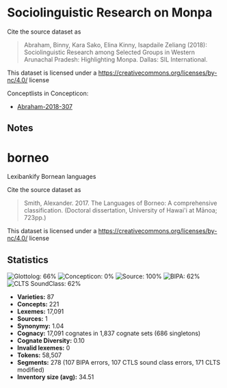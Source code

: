 # Sociolinguistic Research on Monpa

Cite the source dataset as

> Abraham, Binny, Kara Sako, Elina Kinny, Isapdaile Zeliang (2018):  Sociolinguistic Research among Selected Groups in Western Arunachal Pradesh: Highlighting Monpa. Dallas: SIL International.

This dataset is licensed under a https://creativecommons.org/licenses/by-nc/4.0/ license


Conceptlists in Concepticon:
- [Abraham-2018-307](https://concepticon.clld.org/contributions/Abraham-2018-307)
## Notes

# borneo
Lexibankify Bornean languages 

Cite the source dataset as

> Smith, Alexander. 2017. The Languages of Borneo: A comprehensive classification. (Doctoral dissertation, University of Hawai'i at Mānoa; 723pp.)

This dataset is licensed under a https://creativecommons.org/licenses/by-nc/4.0/ license



## Statistics


![Glottolog: 66%](https://img.shields.io/badge/Glottolog-66%25-orange.svg "Glottolog: 66%")
![Concepticon: 0%](https://img.shields.io/badge/Concepticon-0%25-red.svg "Concepticon: 0%")
![Source: 100%](https://img.shields.io/badge/Source-100%25-brightgreen.svg "Source: 100%")
![BIPA: 62%](https://img.shields.io/badge/BIPA-62%25-orange.svg "BIPA: 62%")
![CLTS SoundClass: 62%](https://img.shields.io/badge/CLTS%20SoundClass-62%25-orange.svg "CLTS SoundClass: 62%")

- **Varieties:** 87
- **Concepts:** 221
- **Lexemes:** 17,091
- **Sources:** 1
- **Synonymy:** 1.04
- **Cognacy:** 17,091 cognates in 1,837 cognate sets (686 singletons)
- **Cognate Diversity:** 0.10
- **Invalid lexemes:** 0
- **Tokens:** 58,507
- **Segments:** 278 (107 BIPA errors, 107 CTLS sound class errors, 171 CLTS modified)
- **Inventory size (avg):** 34.51